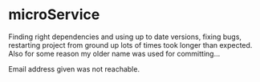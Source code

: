 # microService

Finding right dependencies and using up to date versions, fixing bugs, restarting project from ground up lots of times took longer than expected.
Also for some reason my older name was used for committing...

Email address given was not reachable.
